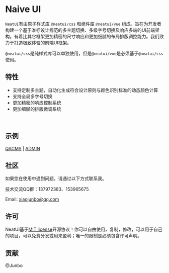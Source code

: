 # Naive UI

<p><code>NeatUI</code>有由原子样式库 <code>@neatui/css</code> 和组件库 <code>@neatui/vue</code> 组成。旨在为开发者构建一个基于准标设计规范的多主题切换、多级字号切换及响应多端的UI前端架构。有着比其它框架更加精密的尺寸响应和更加细腻的布局排版调控能力。我们致力于打造极致体验的前端UI框架。</p>

<p><code>@neatui/css</code>是纯样式库可以单独使用，但是<code>@neatui/vue</code>是必须基于<code>@neatui/css</code>使用。</p>

## 特性

- 支持定制多主题，自动化生成符合设计原则与颜色识别标准的动态颜色计算
- 支持全局多字号切换
- 更加精密的响应控制系统
- 更加细腻的排版微调系统

<br/>

## 示例

[QACMS](https://qacms.fekit.cn/) | [ADMIN](https://case.fekit.cn/aa/)

## 社区

如果您在使用中遇到问题，请通过以下方式联系我。

技术交流QQ群：137972383、153965675

Email: xiaojunbo@qq.com

## 许可

NeatUI基于[MIT license](https://opensource.org/license/MIT)开源协议！你可以自由使用，复制，修改，可以用于自己的项目，可以免费分发或用来盈利；唯一的限制是必须包含许可声明。

## 贡献

@Junbo
